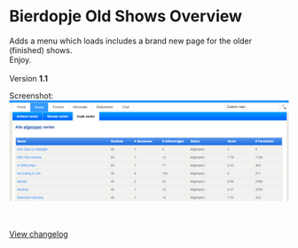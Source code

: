 # Bierdopje Old Shows Overview
Adds a menu which loads includes a brand new page for the older (finished) shows.
<BR/>
Enjoy.
<BR/><BR/>
Version <strong>1.1</strong>

Screenshot:<BR/>
![Version 1.1](https://raw.githubusercontent.com/Bierdopje-Community/old-shows/master/Screenshots/v1.1.png "Version 1.1")

<BR/><BR/>
<A HREF="https://raw.githubusercontent.com/Bierdopje-Community/old-shows/master/Changelog.txt">View changelog</A>
